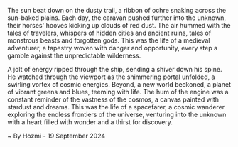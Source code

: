
The sun beat down on the dusty trail, a ribbon of ochre snaking across the sun-baked plains. Each day, the caravan pushed further into the unknown, their horses' hooves kicking up clouds of red dust. The air hummed with the tales of travelers, whispers of hidden cities and ancient ruins, tales of monstrous beasts and forgotten gods. This was the life of a medieval adventurer, a tapestry woven with danger and opportunity, every step a gamble against the unpredictable wilderness.

A jolt of energy ripped through the ship, sending a shiver down his spine. He watched through the viewport as the shimmering portal unfolded, a swirling vortex of cosmic energies. Beyond, a new world beckoned, a planet of vibrant greens and blues, teeming with life. The hum of the engine was a constant reminder of the vastness of the cosmos, a canvas painted with stardust and dreams. This was the life of a spacefarer, a cosmic wanderer exploring the endless frontiers of the universe, venturing into the unknown with a heart filled with wonder and a thirst for discovery. 

~ By Hozmi - 19 September 2024
